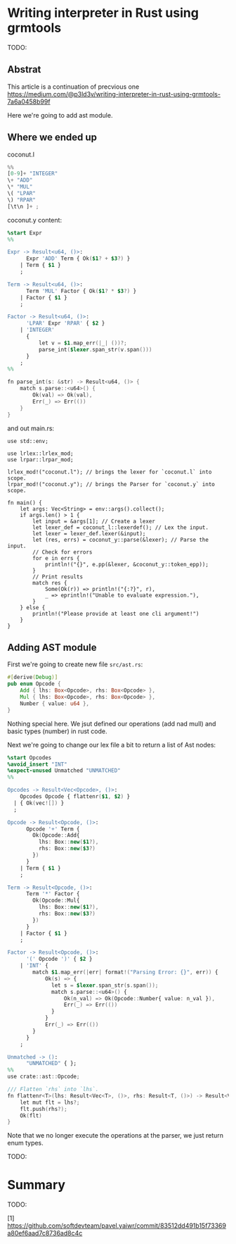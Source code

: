 # Writing interpreter in Rust using grmtools
TODO: 


## Abstrat


This article is a continuation of precvious one https://medium.com/@p3ld3v/writing-interpreter-in-rust-using-grmtools-7a6a0458b99f

Here we're going to add ast module.


## Where we ended up

coconut.l
```rust
%%
[0-9]+ "INTEGER"
\+ "ADD"
\* "MUL"
\( "LPAR"
\) "RPAR"
[\t\n ]+ ;
```

coconut.y content:

```yacc
%start Expr
%%

Expr -> Result<u64, ()>:
      Expr 'ADD' Term { Ok($1? + $3?) }
    | Term { $1 }
    ;

Term -> Result<u64, ()>:
      Term 'MUL' Factor { Ok($1? * $3?) }
    | Factor { $1 }
    ;

Factor -> Result<u64, ()>:
      'LPAR' Expr 'RPAR' { $2 }
    | 'INTEGER'
      {
          let v = $1.map_err(|_| ())?;
          parse_int($lexer.span_str(v.span()))
      }
    ;
%%

fn parse_int(s: &str) -> Result<u64, ()> {
    match s.parse::<u64>() {
        Ok(val) => Ok(val),
        Err(_) => Err(())
    }
}
```
and out main.rs:

```
use std::env;

use lrlex::lrlex_mod;
use lrpar::lrpar_mod;

lrlex_mod!("coconut.l"); // brings the lexer for `coconut.l` into scope.
lrpar_mod!("coconut.y"); // brings the Parser for `coconut.y` into scope.

fn main() {
    let args: Vec<String> = env::args().collect();
    if args.len() > 1 {
        let input = &args[1]; // Create a lexer
        let lexer_def = coconut_l::lexerdef(); // Lex the input.
        let lexer = lexer_def.lexer(&input);
        let (res, errs) = coconut_y::parse(&lexer); // Parse the input.
        // Check for errors
        for e in errs {
            println!("{}", e.pp(&lexer, &coconut_y::token_epp));
        }
        // Print results
        match res {
            Some(Ok(r)) => println!("{:?}", r),
            _ => eprintln!("Unable to evaluate expression."),
        }
    } else {
        println!("Please provide at least one cli argument!")
    }
}
```

## Adding AST module

First we're going to create new file `src/ast.rs`:

```rust
#[derive(Debug)]
pub enum Opcode {
    Add { lhs: Box<Opcode>, rhs: Box<Opcode> },
    Mul { lhs: Box<Opcode>, rhs: Box<Opcode> },
    Number { value: u64 },
}
```
Nothing special here. 
We jsut defined our operations (add nad mull) and basic types (number) in rust code.

Next we're going to change our lex file a bit to return a list of Ast nodes:

```yacc
%start Opcodes
%avoid_insert "INT"
%expect-unused Unmatched "UNMATCHED"
%%

Opcodes -> Result<Vec<Opcode>, ()>:
    Opcodes Opcode { flattenr($1, $2) }
  | { Ok(vec![]) }
  ;

Opcode -> Result<Opcode, ()>:
      Opcode '+' Term {
        Ok(Opcode::Add{ 
          lhs: Box::new($1?), 
          rhs: Box::new($3?) 
        })
      }
    | Term { $1 }
    ;

Term -> Result<Opcode, ()>:
      Term '*' Factor {
        Ok(Opcode::Mul{  
          lhs: Box::new($1?), 
          rhs: Box::new($3?) 
        })
      }
    | Factor { $1 }
    ;

Factor -> Result<Opcode, ()>:
      '(' Opcode ')' { $2 }
    | 'INT' { 
        match $1.map_err(|err| format!("Parsing Error: {}", err)) {
            Ok(s) => {
              let s = $lexer.span_str(s.span());
              match s.parse::<u64>() {
                  Ok(n_val) => Ok(Opcode::Number{ value: n_val }),
                  Err(_) => Err(())
              }
            }
            Err(_) => Err(())
        }
      }
    ;

Unmatched -> ():
      "UNMATCHED" { };
%%
use crate::ast::Opcode;

/// Flatten `rhs` into `lhs`.
fn flattenr<T>(lhs: Result<Vec<T>, ()>, rhs: Result<T, ()>) -> Result<Vec<T>, ()> {
    let mut flt = lhs?;
    flt.push(rhs?);
    Ok(flt)
}
```
Note that we no longer execute the operations at the parser, we just return enum types.


TODO: 

# Summary

TODO: 


[1] https://github.com/softdevteam/pavel.yaiwr/commit/83512dd491b15f73369a80ef6aad7c8736ad8c4c